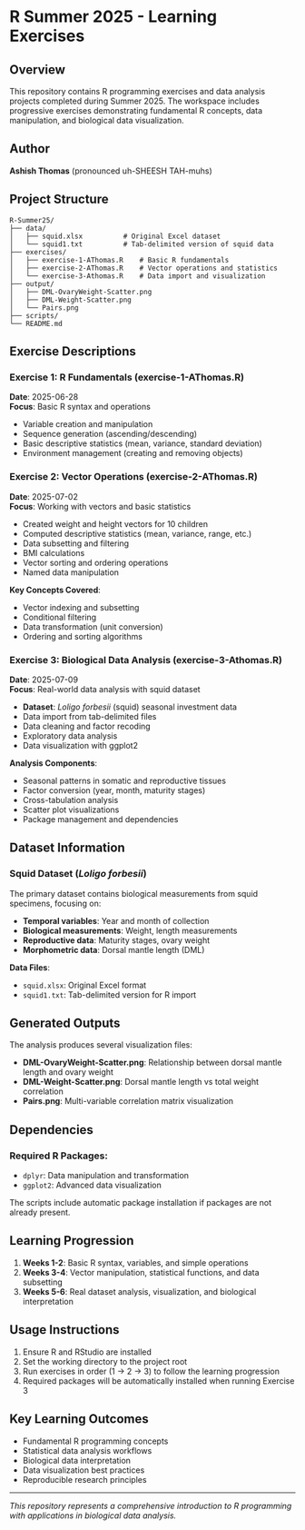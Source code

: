 # R Summer 2025 - Learning Exercises

## Overview
This repository contains R programming exercises and data analysis projects completed during Summer 2025. The workspace includes progressive exercises demonstrating fundamental R concepts, data manipulation, and biological data visualization.

## Author
**Ashish Thomas** (pronounced uh-SHEESH TAH-muhs)

## Project Structure

```
R-Summer25/
├── data/
│   ├── squid.xlsx          # Original Excel dataset
│   └── squid1.txt          # Tab-delimited version of squid data
├── exercises/
│   ├── exercise-1-AThomas.R    # Basic R fundamentals
│   ├── exercise-2-AThomas.R    # Vector operations and statistics
│   └── exercise-3-Athomas.R    # Data import and visualization
├── output/
│   ├── DML-OvaryWeight-Scatter.png
│   ├── DML-Weight-Scatter.png
│   └── Pairs.png
├── scripts/
└── README.md
```

## Exercise Descriptions

### Exercise 1: R Fundamentals (exercise-1-AThomas.R)
**Date**: 2025-06-28  
**Focus**: Basic R syntax and operations
- Variable creation and manipulation
- Sequence generation (ascending/descending)
- Basic descriptive statistics (mean, variance, standard deviation)
- Environment management (creating and removing objects)

### Exercise 2: Vector Operations (exercise-2-AThomas.R)
**Date**: 2025-07-02  
**Focus**: Working with vectors and basic statistics
- Created weight and height vectors for 10 children
- Computed descriptive statistics (mean, variance, range, etc.)
- Data subsetting and filtering
- BMI calculations
- Vector sorting and ordering operations
- Named data manipulation

**Key Concepts Covered**:
- Vector indexing and subsetting
- Conditional filtering
- Data transformation (unit conversion)
- Ordering and sorting algorithms

### Exercise 3: Biological Data Analysis (exercise-3-Athomas.R)
**Date**: 2025-07-09  
**Focus**: Real-world data analysis with squid dataset
- **Dataset**: *Loligo forbesii* (squid) seasonal investment data
- Data import from tab-delimited files
- Data cleaning and factor recoding
- Exploratory data analysis
- Data visualization with ggplot2

**Analysis Components**:
- Seasonal patterns in somatic and reproductive tissues
- Factor conversion (year, month, maturity stages)
- Cross-tabulation analysis
- Scatter plot visualizations
- Package management and dependencies

## Dataset Information

### Squid Dataset (*Loligo forbesii*)
The primary dataset contains biological measurements from squid specimens, focusing on:
- **Temporal variables**: Year and month of collection
- **Biological measurements**: Weight, length measurements
- **Reproductive data**: Maturity stages, ovary weight
- **Morphometric data**: Dorsal mantle length (DML)

**Data Files**:
- `squid.xlsx`: Original Excel format
- `squid1.txt`: Tab-delimited version for R import

## Generated Outputs

The analysis produces several visualization files:
- **DML-OvaryWeight-Scatter.png**: Relationship between dorsal mantle length and ovary weight
- **DML-Weight-Scatter.png**: Dorsal mantle length vs total weight correlation
- **Pairs.png**: Multi-variable correlation matrix visualization

## Dependencies

### Required R Packages:
- `dplyr`: Data manipulation and transformation
- `ggplot2`: Advanced data visualization

The scripts include automatic package installation if packages are not already present.

## Learning Progression

1. **Weeks 1-2**: Basic R syntax, variables, and simple operations
2. **Weeks 3-4**: Vector manipulation, statistical functions, and data subsetting
3. **Weeks 5-6**: Real dataset analysis, visualization, and biological interpretation

## Usage Instructions

1. Ensure R and RStudio are installed
2. Set the working directory to the project root
3. Run exercises in order (1 → 2 → 3) to follow the learning progression
4. Required packages will be automatically installed when running Exercise 3

## Key Learning Outcomes

- Fundamental R programming concepts
- Statistical data analysis workflows
- Biological data interpretation
- Data visualization best practices
- Reproducible research principles

---

*This repository represents a comprehensive introduction to R programming with applications in biological data analysis.*
